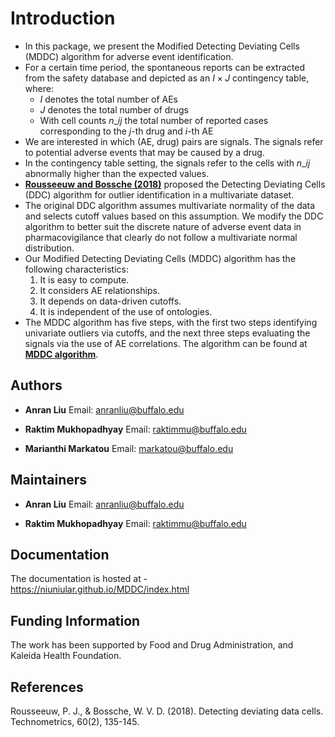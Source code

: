 # Introduction

* In this package, we present the Modified Detecting Deviating Cells (MDDC) algorithm for adverse event identification.
* For a certain time period, the spontaneous reports can be extracted from the safety database and depicted as an $I \times J$ contingency table, where:
  * $I$ denotes the total number of AEs
  * $J$ denotes the total number of drugs
  * With cell counts $n\_{ij}$ the total number of reported cases corresponding to the $j$-th drug and $i$-th AE
* We are interested in which (AE, drug) pairs are signals. The signals refer to potential adverse events that may be caused by a drug.
* In the contingency table setting, the signals refer to the cells with $n\_{ij}$ abnormally higher than the expected values.
* [**Rousseeuw and Bossche (2018)**](https://wis.kuleuven.be/stat/robust/papers/publications-2018/rousseeuwvandenbossche-ddc-technometrics-2018.pdf) proposed the Detecting Deviating Cells (DDC) algorithm for outlier identification in a multivariate dataset.
* The original DDC algorithm assumes multivariate normality of the data and selects cutoff values based on this assumption. We modify the DDC algorithm to better suit the discrete nature of adverse event data in pharmacovigilance that clearly do not follow a multivariate normal distribution.
* Our Modified Detecting Deviating Cells (MDDC) algorithm has the following characteristics:
  1. It is easy to compute.
  2. It considers AE relationships.
  3. It depends on data-driven cutoffs.
  4. It is independent of the use of ontologies.
* The MDDC algorithm has five steps, with the first two steps identifying univariate outliers via cutoffs, and the next three steps evaluating the signals via the use of AE correlations. The algorithm can be found at **[MDDC algorithm](https://mddc.readthedocs.io/en/latest/user_guide/mddc_algorithm.html)**.

## Authors

* **Anran Liu**
  Email: <anranliu@buffalo.edu>

* **Raktim Mukhopadhyay**
  Email: <raktimmu@buffalo.edu>

* **Marianthi Markatou**
  Email: <markatou@buffalo.edu>

## Maintainers

* **Anran Liu** Email: <anranliu@buffalo.edu>

* **Raktim Mukhopadhyay** Email: <raktimmu@buffalo.edu>

## Documentation

The documentation is hosted at - https://niuniular.github.io/MDDC/index.html

## Funding Information

The work has been supported by Food and Drug Administration, and Kaleida Health Foundation.

## References

Rousseeuw, P. J., & Bossche, W. V. D. (2018). Detecting deviating data cells. Technometrics, 60(2), 135-145.
